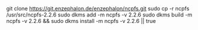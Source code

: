 git clone https://git.enzephalon.de/enzephalon/ncpfs.git
sudo cp -r ncpfs /usr/src/ncpfs-2.2.6
sudo dkms add -m ncpfs -v 2.2.6
sudo dkms build -m ncpfs -v 2.2.6 && sudo dkms install -m ncpfs -v 2.2.6 || true
